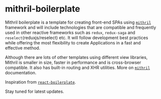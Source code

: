 # mithril-boilerplate

Mithril boilerplate is a template for creating front-end SPAs using [`mithril`](https://mithril.js.org/) framework and will include technologies that are compatible and frequently used in other reactive frameworks such as `redux`, `redux-saga` and `reselect`(reduxjs/reselect) etc. It will follow development best practices while offering the most flexibility to create Applications in a fast and effective method.

Although there are lots of other templates using different view libraries, Mithril is smaller in size, faster in performance and is cross-browser compatible. It also has built-in routing and XHR utilities. More on [`mithril`](https://mithril.js.org/) documentation.

Inspiration from [`react-boilerplate`](https://github.com/react-boilerplate/react-boilerplate).

Stay tuned for latest updates.
